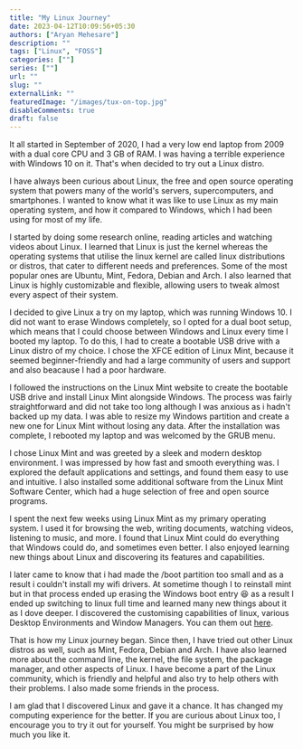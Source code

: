 ```yaml
---
title: "My Linux Journey"
date: 2023-04-12T10:09:56+05:30
authors: ["Aryan Mehesare"]
description: ""
tags: ["Linux", "FOSS"]
categories: [""]
series: [""]
url: ""
slug: ""
externalLink: ""
featuredImage: "/images/tux-on-top.jpg"
disableComments: true
draft: false
---
```


It all started in September of 2020, I had a very low end laptop from 2009 with a dual core CPU and 3 GB of RAM. I was having a terrible experience with Windows 10 on it. That's when decided to try out a Linux distro.

I have always been curious about Linux, the free and open source operating system that powers many of the world's servers, supercomputers, and smartphones. I wanted to know what it was like to use Linux as my main operating system, and how it compared to Windows, which I had been using for most of my life.

I started by doing some research online, reading articles and watching videos about Linux. I learned that Linux is just the kernel whereas the operating systems that utilise the linux kernel are called linux distributions or distros, that cater to different needs and preferences. Some of the most popular ones are Ubuntu, Mint, Fedora, Debian and Arch. I also learned that Linux is highly customizable and flexible, allowing users to tweak almost every aspect of their system.

I decided to give Linux a try on my laptop, which was running Windows 10. I did not want to erase Windows completely, so I opted for a dual boot setup, which means that I could choose between Windows and Linux every time I booted my laptop. To do this, I had to create a bootable USB drive with a Linux distro of my choice. I chose the XFCE edition of Linux Mint, because it seemed beginner-friendly and had a large community of users and support and also beacause I had a poor hardware.

I followed the instructions on the Linux Mint website to create the bootable USB drive and install Linux Mint alongside Windows. The process was fairly straightforward and did not take too long although I was anxious as i hadn't backed up my data. I was able to resize my Windows partition and create a new one for Linux Mint without losing any data. After the installation was complete, I rebooted my laptop and was welcomed by the GRUB menu.

I chose Linux Mint and was greeted by a sleek and modern desktop environment. I was impressed by how fast and smooth everything was. I explored the default applications and settings, and found them easy to use and intuitive. I also installed some additional software from the Linux Mint Software Center, which had a huge selection of free and open source programs.

I spent the next few weeks using Linux Mint as my primary operating system. I used it for browsing the web, writing documents, watching videos, listening to music, and more. I found that Linux Mint could do everything that Windows could do, and sometimes even better. I also enjoyed learning new things about Linux and discovering its features and capabilities.

I later came to know that i had made the /boot partition too small and as a result i couldn't install my wifi drivers. At sometime though I to reinstall mint but in that process ended up erasing the Windows boot entry :laughing: as a result I ended up switching to linux full time and learned many new things about it as I dove deeper. I discovered the customising capabilities of linux, various Desktop Environments and Window Managers. You can them out [here](/projects).

That is how my Linux journey began. Since then, I have tried out other Linux distros as well, such as Mint, Fedora, Debian and Arch. I have also learned more about the command line, the kernel, the file system, the package manager, and other aspects of Linux. I have become a part of the Linux community, which is friendly and helpful and also try to help others with their problems. I also made some friends in the process.

I am glad that I discovered Linux and gave it a chance. It has changed my computing experience for the better. If you are curious about Linux too, I encourage you to try it out for yourself. You might be surprised by how much you like it.
